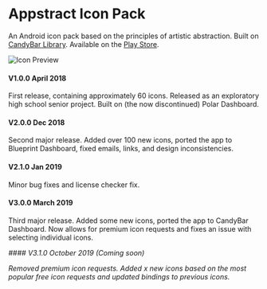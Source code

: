 # Appstract Icon Pack

An Android icon pack based on the principles of artistic abstraction. Built on [CandyBar Library](https://github.com/danimahardhika/candybar-library). Available on the [Play Store](https://play.google.com/store/apps/details?id=com.melon.appstract).

![Icon Preview](https://github.com/mirrorkeydev/Appstract/blob/master/bothimage.png)

#### V1.0.0 April 2018
First release, containing approximately 60 icons. Released as an exploratory high school senior project. Built on (the now discontinued) Polar Dashboard.

#### V2.0.0 Dec 2018
Second major release. Added over 100 new icons, ported the app to Blueprint Dashboard, fixed emails, links, and design inconsistencies. 

#### V2.1.0 Jan 2019
Minor bug fixes and license checker fix.

#### V3.0.0 March 2019
Third major release. Added some new icons, ported the app to CandyBar Dashboard. Now allows for premium icon requests and fixes an issue with selecting individual icons.

_#### V3.1.0 October 2019 (Coming soon)_

_Removed premium icon requests. Added x new icons based on the most popular free icon requests and updated bindings to previous icons._
